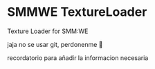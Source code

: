 # SMMWE TextureLoader
 Texture Loader for SMM:WE

jaja no se usar git, perdonenme :pray:

recordatorio para añadir la informacion necesaria
